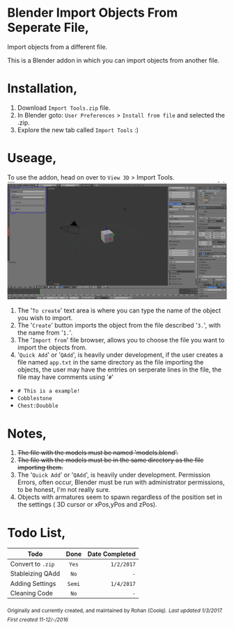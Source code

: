 # Blender Import Objects From Seperate File,
Import objects from a different file.

This is a Blender addon in which you can import objects from another file.

# Installation,
1. Download `Import Tools.zip` file.
2. In Blender goto: `User Preferences` > `Install from file` and selected the .zip.
3. Explore the new tab called `Import Tools` :)

# Useage,
To use the addon, head on over to `View 3D` > Import Tools.  
<img src="https://github.com/coolq1000/Blender-Import-Objects-From-Seperate-File/blob/master/Resources/Frame%201.PNG?raw=true" width="600"/>

1. The '`To create`' text area is where you can type the name of the object you wish to import.
2. The '`Create`' button imports the object from the file described '`3.`', with the name from '`1.`'.
3. The '`Import from`' file browser, allows you to choose the file you want to import the objects from.
4. '`Quick Add`' or '`QAdd`', is heavily under development, if the user creates a file named `app.txt` in the same directory as the file importing the objects, the user may have the entries on serperate lines in the file, the file may have comments using '`#`'

* `# This is a example!  `
* `Cobblestone  `
* `Chest:Doubble  `

# Notes,
1. ~~The file with the models must be named 'models.blend'.~~
2. ~~The file with the models must be in the same directory as the file importing them.~~
3. The '`Quick Add`' or '`QAdd`', is heavily under development. Permission Errors, often occur, Blender must be run with administrator permissions, to be honest, I'm not really sure.
4. Objects with armatures seem to spawn regardless of the position set in the settings ( 3D cursor or xPos,yPos and zPos).

# Todo List,
| Todo             | Done          | Date Completed  |
| ---------------- |:-------------:| ---------------:|
| Convert to `.zip`|         `Yes` |       `1/2/2017`|
| Stableizing QAdd |          `No` |             `-` |
| Adding Settings  |        `Semi` |      `1/4/2017` |
| Cleaning Code    |          `No` |             `-` |  
  
<sub>Originally and currently created, and maintained by Rohan (Coolq).</sub>
<sub>*Last updated 1/3/2017. First created 11-12/-/2016*</sub>
